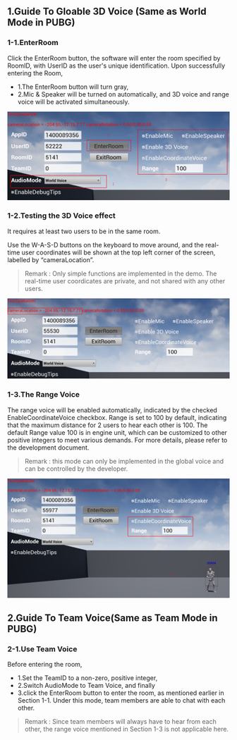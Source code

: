 ## 1.Guide To Gloable 3D Voice (Same as World Mode in PUBG)

### 1-1.EnterRoom
Click the EnterRoom button, the software will enter the room specified by RoomID, with UserID as the user's unique identification.
Upon successfully entering the Room,  

- 1.The EnterRoom button will turn gray, 
- 2.Mic & Speaker will be turned on automatically, and 3D voice and range voice will be activated simultaneously.

![image](Image/ue5.png)

### 1-2.Testing the 3D Voice effect 
It requires at least two users to be in the same room. 

Use the W-A-S-D buttons on the keyboard to move around, and the real-time user coordinates will be shown at the top left corner of the screen, labelled by “cameraLocation”.

> Remark : Only simple functions are implemented in the demo. The real-time user coordicates are private, and not shared with any other users.

![image](Image/ue6.png)

### 1-3.The Range Voice
The range voice will be enabled automatically, indicated by the checked EnableCoordinateVoice checkbox.
Range is set to 100 by default, indicating that the maximum distance for 2 users to hear each other is 100.
The default Range value 100 is in engine unit, which can be customized to other positive integers to meet various demands. For more details, please refer to the development document.
> Remark : this mode can only be implemented in the global voice and can be controlled by the developer.

![image](Image/ue7.png)

## 2.Guide To Team Voice(Same as Team Mode in PUBG)
### 2-1.Use Team Voice
Before entering the room, 
- 1.Set the TeamID to a non-zero, positive integer,
- 2.Switch AudioMode to Team Voice,
and finally
- 3.click the EnterRoom button to enter the room, as mentioned earlier in Section 1-1.
Under this mode, team members are able to chat with each other.
> Remark : Since team members will always have to hear from each other, the range voice mentioned in Section 1-3 is not applicable here.